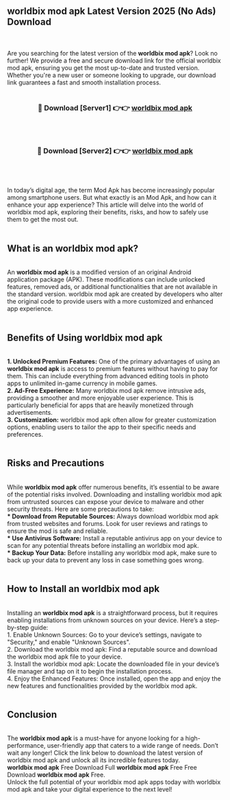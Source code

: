 ## worldbix mod apk Latest Version 2025 (No Ads) Download
<br><br>
Are you searching for the latest version of the <strong>worldbix mod apk</strong>? Look no further! We provide a free and secure download link for the official worldbix mod apk, ensuring you get the most up-to-date and trusted version. Whether you're a new user or someone looking to upgrade, our download link guarantees a fast and smooth installation process.
<br>
<br>
<div align="center">
<h3>🔴 Download [Server1] 👉👉 <a href="https://modyolo.store/worldbix_mod_apk">worldbix mod apk</a></h3><br>
<br>
<h3>🔴 Download [Server2] 👉👉 <a href="https://modyolo.store/worldbix_mod_apk">worldbix mod apk</a></h3><br>
</div>
<br>
<br>
In today’s digital age, the term Mod Apk has become increasingly popular among smartphone users. But what exactly is an Mod Apk, and how can it enhance your app experience? This article will delve into the world of worldbix mod apk, exploring their benefits, risks, and how to safely use them to get the most out.
<br>
<br>
<h2>What is an worldbix mod apk?</h2>
<br>
An <strong>worldbix mod apk</strong> is a modified version of an original Android application package (APK). These modifications can include unlocked features, removed ads, or additional functionalities that are not available in the standard version. worldbix mod apk are created by developers who alter the original code to provide users with a more customized and enhanced app experience.
<br>
<br>
<h2>Benefits of Using worldbix mod apk</h2>
<br>
<strong> 1. Unlocked Premium Features:</strong> One of the primary advantages of using an <strong>worldbix mod apk</strong> is access to premium features without having to pay for them. This can include everything from advanced editing tools in photo apps to unlimited in-game currency in mobile games.
<br>
<strong> 2. Ad-Free Experience:</strong> Many worldbix mod apk remove intrusive ads, providing a smoother and more enjoyable user experience. This is particularly beneficial for apps that are heavily monetized through advertisements.
<br>
<strong> 3. Customization:</strong> worldbix mod apk often allow for greater customization options, enabling users to tailor the app to their specific needs and preferences.
<br>
<br>
<h2>Risks and Precautions</h2>
<br>
While <strong>worldbix mod apk</strong> offer numerous benefits, it’s essential to be aware of the potential risks involved. Downloading and installing worldbix mod apk from untrusted sources can expose your device to malware and other security threats. Here are some precautions to take:
<br>
<strong> * Download from Reputable Sources:</strong> Always download worldbix mod apk from trusted websites and forums. Look for user reviews and ratings to ensure the mod is safe and reliable.
<br>
<strong> * Use Antivirus Software:</strong> Install a reputable antivirus app on your device to scan for any potential threats before installing an worldbix mod apk.
<br>
<strong> * Backup Your Data:</strong> Before installing any worldbix mod apk, make sure to back up your data to prevent any loss in case something goes wrong.
<br>
<br>
<h2>How to Install an worldbix mod apk</h2>
<br>
Installing an <strong>worldbix mod apk</strong> is a straightforward process, but it requires enabling installations from unknown sources on your device. Here’s a step-by-step guide:
<br>
 1. Enable Unknown Sources: Go to your device’s settings, navigate to "Security," and enable "Unknown Sources".
<br>
 2. Download the worldbix mod apk: Find a reputable source and download the worldbix mod apk file to your device.
<br>
 3. Install the worldbix mod apk: Locate the downloaded file in your device’s file manager and tap on it to begin the installation process.
<br>
 4. Enjoy the Enhanced Features: Once installed, open the app and enjoy the new features and functionalities provided by the worldbix mod apk.
<br>
<br>
<h2><strong>Conclusion</strong></h2>
<br>
The <strong>worldbix mod apk</strong> is a must-have for anyone looking for a high-performance, user-friendly app that caters to a wide range of needs. Don’t wait any longer! Click the link below to download the latest version of worldbix mod apk and unlock all its incredible features today.
<br>
<strong>worldbix mod apk</strong> Free Download Full <strong>worldbix mod apk</strong> Free Free Download <strong>worldbix mod apk</strong> Free.
<br>
Unlock the full potential of your worldbix mod apk apps today with worldbix mod apk and take your digital experience to the next level!

